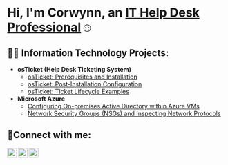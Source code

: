 <h1>Hi, I'm Corwynn, an <a href="https://www.linkedin.com/in/corwynn-bohman-546689240/">IT Help Desk Professional</a>☺</h1>

<h2>👨‍💻 Information Technology Projects:</h2>

- <b>osTicket (Help Desk Ticketing System)</b>
  - [osTicket: Prerequisites and Installation](https://github.com/corwynnbohman/osticket-prereqs)
  - [osTicket: Post-Installation Configuration](https://github.com/corwynnbohman/post-install-config)
  - [osTicket: Ticket Lifecycle Examples](https://github.com/corwynnbohman/ticket-lifecycle)
- <b>Microsoft Azure</b>
  - [Configuring On-premises Active Directory within Azure VMs](https://github.com/corwynnbohman/configure-ad)
  - [Network Security Groups (NSGs) and Inspecting Network Protocols](https://github.com/corwynnbohman/azure-network-protocols)

<h2>🤳Connect with me:</h2>

[<img align="left" alt="Josh | Twitter" width="22px" src="https://cdn.jsdelivr.net/npm/simple-icons@v3/icons/twitter.svg" />][twitter]
[<img align="left" alt="Josh | LinkedIn" width="22px" src="https://cdn.jsdelivr.net/npm/simple-icons@v3/icons/linkedin.svg" />][linkedin]
[<img align="left" alt="Josh | Instagram" width="22px" src="https://cdn.jsdelivr.net/npm/simple-icons@v3/icons/instagram.svg" />][instagram]

[twitter]: https://twitter.com/Corwynn_Bohman
[instagram]: https://www.instagram.com/c0rwynn/
[linkedin]: https://www.linkedin.com/in/corwynn-bohman-546689240/
